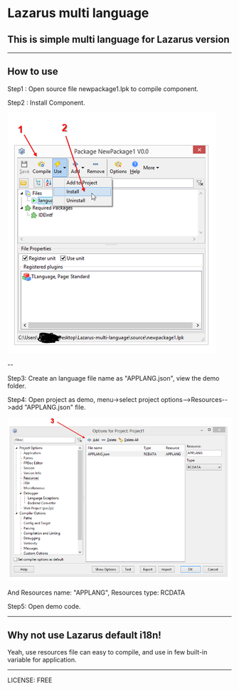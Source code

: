 # Lazarus multi language

## This is simple multi language for Lazarus version

---
## How to use

Step1 : Open source file newpackage1.lpk to compile component.

Step2 : Install Component.

![Install](./images/install.png)

--

Step3: Create an language file name as "APPLANG.json", view the demo folder.


Step4: Open project as demo, menu->select project options-->Resources-->add "APPLANG.json" file.

![import](./images/import-json.png)

And Resources name: "APPLANG", Resources type: RCDATA

Step5: Open demo code.

----

## Why not use Lazarus default i18n!

Yeah, use resources file can easy to compile, and use in few built-in variable for application.

----

LICENSE: FREE
